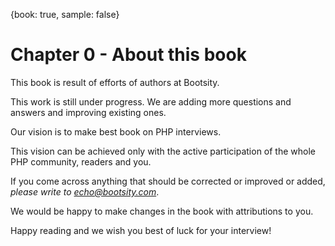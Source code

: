 {book: true, sample: false}

# Chapter 0 - About this book

This book is result of efforts of authors at Bootsity.

This work is still under progress. We are adding more questions and answers and improving existing ones.

Our vision is to make best book on PHP interviews.

This vision can be achieved only with the active participation of the whole PHP community, readers and you.

If you come across anything that should be corrected or improved or added, *please write to echo@bootsity.com*. 

We would be happy to make changes in the book with attributions to you.

Happy reading and we wish you best of luck for your interview!
